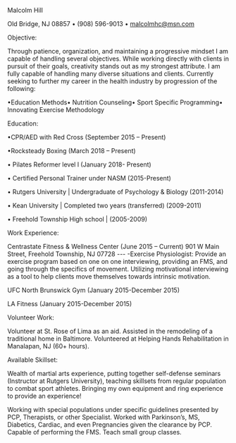 Malcolm Hill  

 

Old Bridge, NJ 08857 • (908) 596-9013 • malcolmhc@msn.com  

 

Objective:  

Through patience, organization, and maintaining a progressive mindset I am capable of handling several objectives. While working directly with clients in pursuit of their goals, creativity stands out as my strongest attribute. I am fully capable of handling many diverse situations and clients. Currently seeking to further my career in the health industry by progression of the following: 

 •Education Methods• Nutrition Counseling• Sport Specific Programming• Innovating Exercise Methodology  

Education:  

•CPR/AED with Red Cross (September 2015 – Present)  

•Rocksteady Boxing (March 2018 – Present)  

• Pilates Reformer level l (January 2018- Present)  

• Certified Personal Trainer under NASM (2015-Present)  

• Rutgers University | Undergraduate of Psychology & Biology (2011-2014)  

• Kean University | Completed two years (transferred) (2009-2011)  

• Freehold Township High school | (2005-2009)  

Work Experience:  

Centrastate Fitness & Wellness Center (June 2015 – Current) 901 W Main Street, Freehold Township, NJ 07728 --- -Exercise Physiologist: Provide an exercise program based on one on one interviewing, providing an FMS, and going through the specifics of movement. Utilizing motivational interviewing as a tool to help clients move themselves towards intrinsic motivation.  

UFC North Brunswick Gym (January 2015-December 2015)  

LA Fitness (January 2015-December 2015)  

Volunteer Work:  

Volunteer at St. Rose of Lima as an aid. Assisted in the remodeling of a traditional home in Baltimore. Volunteered at Helping Hands Rehabilitation in Manalapan, NJ (60+ hours). 

Available Skillset:  

Wealth of martial arts experience, putting together self-defense seminars (Instructor at Rutgers University), teaching skillsets from regular population to combat sport athletes. Bringing my own equipment and ring experience to provide an experience!  

Working with special populations under specific guidelines presented by PCP, Therapists, or other Specialist. Worked with Parkinson’s, MS, Diabetics, Cardiac, and even Pregnancies given the clearance by PCP.  Capable of performing the FMS.  Teach small group classes. 
